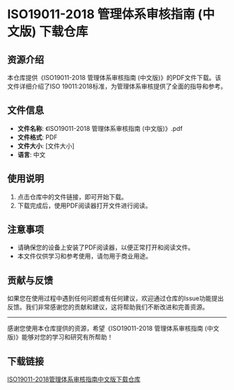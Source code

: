# ISO19011-2018 管理体系审核指南 (中文版) 下载仓库

## 资源介绍

本仓库提供《ISO19011-2018 管理体系审核指南 (中文版)》的PDF文件下载。该文件详细介绍了ISO 19011:2018标准，为管理体系审核提供了全面的指导和参考。

## 文件信息

- **文件名称**: 《ISO19011-2018 管理体系审核指南 (中文版)》.pdf
- **文件格式**: PDF
- **文件大小**: [文件大小]
- **语言**: 中文

## 使用说明

1. 点击仓库中的文件链接，即可开始下载。
2. 下载完成后，使用PDF阅读器打开文件进行阅读。

## 注意事项

- 请确保您的设备上安装了PDF阅读器，以便正常打开和阅读文件。
- 本文件仅供学习和参考使用，请勿用于商业用途。

## 贡献与反馈

如果您在使用过程中遇到任何问题或有任何建议，欢迎通过仓库的Issue功能提出反馈。我们非常感谢您的贡献和建议，这将帮助我们不断改进和完善资源。

---

感谢您使用本仓库提供的资源，希望《ISO19011-2018 管理体系审核指南 (中文版)》能够对您的学习和研究有所帮助！

## 下载链接

[ISO19011-2018管理体系审核指南中文版下载仓库](https://pan.quark.cn/s/255be1195f58)